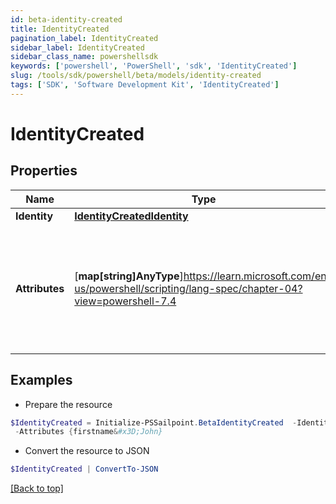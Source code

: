 ```yaml
---
id: beta-identity-created
title: IdentityCreated
pagination_label: IdentityCreated
sidebar_label: IdentityCreated
sidebar_class_name: powershellsdk
keywords: ['powershell', 'PowerShell', 'sdk', 'IdentityCreated'] 
slug: /tools/sdk/powershell/beta/models/identity-created
tags: ['SDK', 'Software Development Kit', 'IdentityCreated']
---
```



# IdentityCreated

## Properties

Name | Type | Description | Notes
------------ | ------------- | ------------- | -------------
**Identity** |  [**IdentityCreatedIdentity**](identity-created-identity) |  | [required]
**Attributes** |  [**map[string]AnyType**]https://learn.microsoft.com/en-us/powershell/scripting/lang-spec/chapter-04?view=powershell-7.4 | The attributes assigned to the identity. Attributes are determined by the identity profile. | [required]

## Examples

- Prepare the resource
```powershell
$IdentityCreated = Initialize-PSSailpoint.BetaIdentityCreated  -Identity null `
 -Attributes {firstname&#x3D;John}
```

- Convert the resource to JSON
```powershell
$IdentityCreated | ConvertTo-JSON
```


[[Back to top]](#) 

